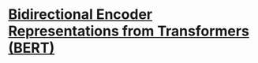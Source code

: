 # [Bidirectional Encoder Representations from Transformers (BERT)](https://arxiv.org/abs/1810.04805)

